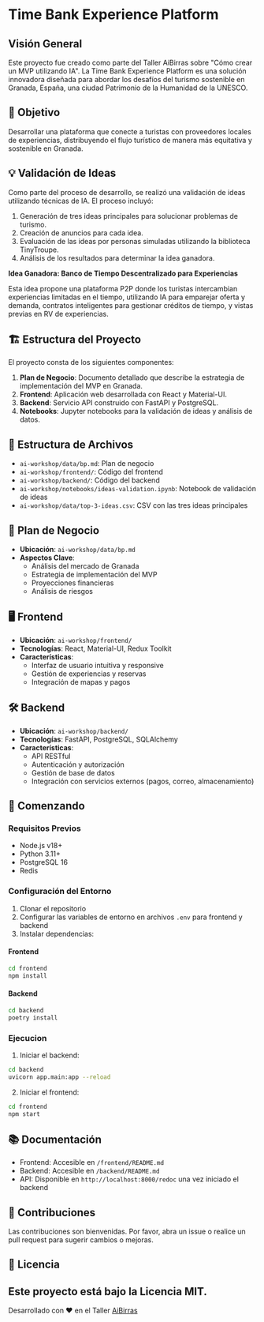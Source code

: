 # Time Bank Experience Platform

## Visión General
Este proyecto fue creado como parte del Taller AiBirras sobre "Cómo crear un MVP utilizando IA". La Time Bank Experience Platform es una solución innovadora diseñada para abordar los desafíos del turismo sostenible en Granada, España, una ciudad Patrimonio de la Humanidad de la UNESCO.

## 🎯 Objetivo
Desarrollar una plataforma que conecte a turistas con proveedores locales de experiencias, distribuyendo el flujo turístico de manera más equitativa y sostenible en Granada.

## 💡 Validación de Ideas
Como parte del proceso de desarrollo, se realizó una validación de ideas utilizando técnicas de IA. El proceso incluyó:

1. Generación de tres ideas principales para solucionar problemas de turismo.
2. Creación de anuncios para cada idea.
3. Evaluación de las ideas por personas simuladas utilizando la biblioteca TinyTroupe.
4. Análisis de los resultados para determinar la idea ganadora.

**Idea Ganadora: Banco de Tiempo Descentralizado para Experiencias**

Esta idea propone una plataforma P2P donde los turistas intercambian experiencias limitadas en el tiempo, utilizando IA para emparejar oferta y demanda, contratos inteligentes para gestionar créditos de tiempo, y vistas previas en RV de experiencias.

## 🏗 Estructura del Proyecto
El proyecto consta de los siguientes componentes:

1. **Plan de Negocio**: Documento detallado que describe la estrategia de implementación del MVP en Granada.
2. **Frontend**: Aplicación web desarrollada con React y Material-UI.
3. **Backend**: Servicio API construido con FastAPI y PostgreSQL.
4. **Notebooks**: Jupyter notebooks para la validación de ideas y análisis de datos.

## 📁 Estructura de Archivos
- `ai-workshop/data/bp.md`: Plan de negocio
- `ai-workshop/frontend/`: Código del frontend
- `ai-workshop/backend/`: Código del backend
- `ai-workshop/notebooks/ideas-validation.ipynb`: Notebook de validación de ideas
- `ai-workshop/data/top-3-ideas.csv`: CSV con las tres ideas principales

## 💼 Plan de Negocio
- **Ubicación**: `ai-workshop/data/bp.md`
- **Aspectos Clave**:
  - Análisis del mercado de Granada
  - Estrategia de implementación del MVP
  - Proyecciones financieras
  - Análisis de riesgos

## 🖥 Frontend
- **Ubicación**: `ai-workshop/frontend/`
- **Tecnologías**: React, Material-UI, Redux Toolkit
- **Características**:
  - Interfaz de usuario intuitiva y responsive
  - Gestión de experiencias y reservas
  - Integración de mapas y pagos

## 🛠 Backend
- **Ubicación**: `ai-workshop/backend/`
- **Tecnologías**: FastAPI, PostgreSQL, SQLAlchemy
- **Características**:
  - API RESTful
  - Autenticación y autorización
  - Gestión de base de datos
  - Integración con servicios externos (pagos, correo, almacenamiento)

## 🚀 Comenzando

### Requisitos Previos
- Node.js v18+
- Python 3.11+
- PostgreSQL 16
- Redis

### Configuración del Entorno
1. Clonar el repositorio
2. Configurar las variables de entorno en archivos `.env` para frontend y backend
3. Instalar dependencias:

#### Frontend

```bash
cd frontend
npm install
```

#### Backend

```bash
cd backend
poetry install
```

### Ejecucion

1. Iniciar el backend:

```bash
cd backend
uvicorn app.main:app --reload
```

2. Iniciar el frontend:

```bash
cd frontend
npm start
```

## 📚 Documentación
- Frontend: Accesible en `/frontend/README.md`
- Backend: Accesible en `/backend/README.md`
- API: Disponible en `http://localhost:8000/redoc` una vez iniciado el backend

## 🤝 Contribuciones
Las contribuciones son bienvenidas. Por favor, abra un issue o realice un pull request para sugerir cambios o mejoras.

## 📝 Licencia
Este proyecto está bajo la Licencia MIT. 
---

Desarrollado con ❤️ en el Taller [AiBirras](https://aibirras.com/)
